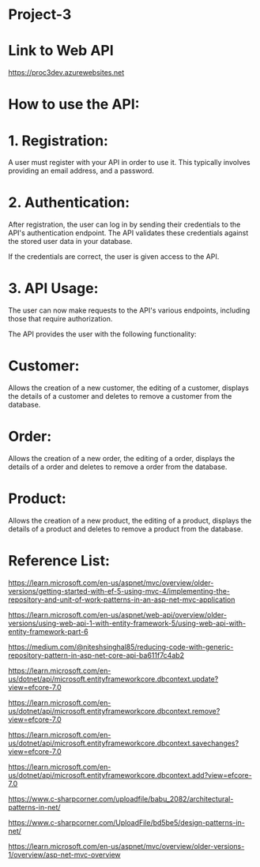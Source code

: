 # Project-3

# Link to Web API
https://proc3dev.azurewebsites.net

# How to use the API:

# 1. Registration:

A user must register with your API in order to use it. This typically involves providing an email address, and a password.

# 2. Authentication:

After registration, the user can log in by sending their credentials to the API's authentication endpoint. The API validates these credentials against the stored user data in your database.

If the credentials are correct, the user is given access to the API.

# 3. API Usage:

The user can now make requests to the API's various endpoints, including those that require authorization. 

The API provides the user with the following functionality:

# Customer:

Allows the creation of a new customer, the editing of a customer, displays the details of a customer and deletes to remove a customer from the database.

# Order:

Allows the creation of a new order, the editing of a order, displays the details of a order and deletes to remove a order from the database.

# Product:

Allows the creation of a new product, the editing of a product, displays the details of a product and deletes to remove a product from the database.

# Reference List:

https://learn.microsoft.com/en-us/aspnet/mvc/overview/older-versions/getting-started-with-ef-5-using-mvc-4/implementing-the-repository-and-unit-of-work-patterns-in-an-asp-net-mvc-application

https://learn.microsoft.com/en-us/aspnet/web-api/overview/older-versions/using-web-api-1-with-entity-framework-5/using-web-api-with-entity-framework-part-6

https://medium.com/@niteshsinghal85/reducing-code-with-generic-repository-pattern-in-asp-net-core-api-ba611f7c4ab2

https://learn.microsoft.com/en-us/dotnet/api/microsoft.entityframeworkcore.dbcontext.update?view=efcore-7.0

https://learn.microsoft.com/en-us/dotnet/api/microsoft.entityframeworkcore.dbcontext.remove?view=efcore-7.0

https://learn.microsoft.com/en-us/dotnet/api/microsoft.entityframeworkcore.dbcontext.savechanges?view=efcore-7.0

https://learn.microsoft.com/en-us/dotnet/api/microsoft.entityframeworkcore.dbcontext.add?view=efcore-7.0

https://www.c-sharpcorner.com/uploadfile/babu_2082/architectural-patterns-in-net/

https://www.c-sharpcorner.com/UploadFile/bd5be5/design-patterns-in-net/

https://learn.microsoft.com/en-us/aspnet/mvc/overview/older-versions-1/overview/asp-net-mvc-overview
